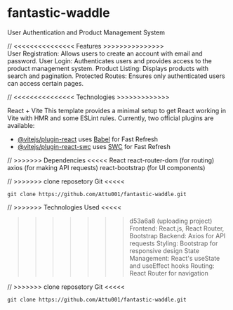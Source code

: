 
# fantastic-waddle
User Authentication and Product Management System

//        <<<<<<<<<<<<<<<  Features  >>>>>>>>>>>>>>> <br>
User Registration: Allows users to create an account with email and password.
User Login: Authenticates users and provides access to the product management system.
Product Listing: Displays products with search and pagination.
Protected Routes: Ensures only authenticated users can access certain pages.



  //          <<<<<<<<<<<<<<<   Technologies  >>>>>>>>>>>>>

 React + Vite
This template provides a minimal setup to get React working in Vite with HMR and some ESLint rules.
Currently, two official plugins are available:
- [@vitejs/plugin-react](https://github.com/vitejs/vite-plugin-react/blob/main/packages/plugin-react/README.md) uses [Babel](https://babeljs.io/) for Fast Refresh
- [@vitejs/plugin-react-swc](https://github.com/vitejs/vite-plugin-react-swc) uses [SWC](https://swc.rs/) for Fast Refresh


//                 >>>>>>>  Dependencies  <<<<<
React
react-router-dom (for routing)
axios (for making API requests)
react-bootstrap (for UI components)

//                  >>>>>>>  clone reposetory Git   <<<<<

    git clone https://github.com/Attu001/fantastic-waddle.git


 //                     >>>>>>>   Technologies Used  <<<<<
>>>>>>> d53a6a8 (uploading project)
Frontend: React.js, React Router, Bootstrap
Backend: Axios for API requests
Styling: Bootstrap for responsive design
State Management: React's useState and useEffect hooks
Routing: React Router for navigation

//          >>>>>>>  clone reposetory Git   <<<<<

    git clone https://github.com/Attu001/fantastic-waddle.git



